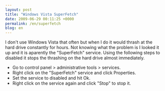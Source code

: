 ```yaml
---
layout: post
title: "Windows Vista SuperFetch"
date: 2009-06-29 00:11:25 +0000
permalink: /en/superfetch
blog: en
---
```


I don't use Windows Vista that often but when I do it would thrash at
the hard drive constantly for hours. Not knowing what the problem is I
looked it up and it is aparently the "SuperFetch" service. Using the
following steps to disabled it stops the thrashing on the hard drive
almost immediately.

  - Go to control panel \> administrative tools \> services.
  - Right click on the "SuperFetch" service and click Properties.
  - Set the service to disabled and hit Ok.
  - Right click on the service again and click "Stop" to stop it.
